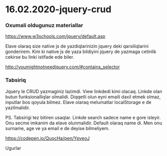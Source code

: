 # 16.02.2020-jquery-crud

### Oxumali oldugunuz materiallar

https://www.w3schools.com/jquery/default.asp

Elave olaraq size native js de yazdiqlarinizin jquery deki qarsiliqlarini gonderirem. Kim ki native js de yaza bildiyini jquery de yazmaga cetinlik cekirse bu linki istifade ede biler.

http://youmightnotneedjquery.com/#contains_selector

### Tabsiriq

Jquery le CRUD yazmaginiz lazimdi. View linkdedi kimi olacaq. Linkde olan butun funksionalliqlar olmalidi. Diqqetli olun eyni emaili daxil etmek olmaz, inputlar bos qoyula bilmez. Elave olaraq melumatlar localStorage e de yazilmalidir.

PS. Tabsirigi tez bitiren usaqlar. Linkde search sadece name e gore isleyir. Onu secme imkanim da elave olunmalidir. Default olaraq name di. Men onu surname, age ve ya email e de deyise bilmeliyem.

https://codepen.io/QuocHa/pen/YpveoJ

Ugurlar
